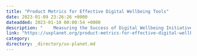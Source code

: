 ```yaml
---
title: "Product Metrics for Effective Digital Wellbeing Tools"
date: 2023-01-09 23:26:26 +0000
dateadded: 2023-01-10 00:00:54 +0000
description: "    Measuring the Success of Digital Wellbeing Initiatives: Key Metrics to Track  Continue reading on UX Planet »  "
link: "https://uxplanet.org/product-metrics-for-effective-digital-wellbeing-tools-b7ca73f7d1ae?source=rss----819cc2aaeee0---4"
category:
directory: _directory/ux-planet.md
---
```

